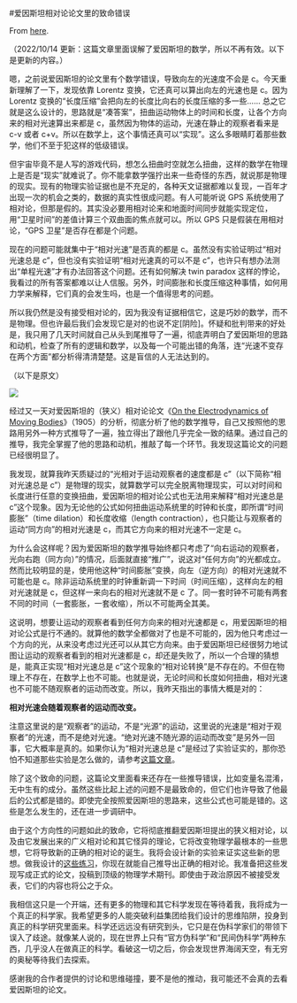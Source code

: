 #爱因斯坦相对论论文里的致命错误

From [here](https://yinwang1.substack.com/p/16d).

（2022/10/14 更新：这篇文章里面误解了爱因斯坦的数学，所以不再有效。以下是更新的内容。）

嗯，之前说爱因斯坦的论文里有个数学错误，导致向左的光速度不会是 c。今天重新理解了一下，发现依靠 Lorentz 变换，它还真可以算出向左的光速也是 c。因为 Lorentz 变换的“长度压缩”会把向左的长度比向右的长度压缩的多一些…… 总之它就是这么设计的，思路就是“凑答案”，扭曲运动物体上的时间和长度，让各个方向来的相对光速算出来都是 c，虽然因为物体的运动，光速在静止的观察者看来是 c-v 或者 c+v。所以在数学上，这个事情还真可以“实现”。这么多眼睛盯着那些数学，他们不至于犯这样的低级错误。

但宇宙毕竟不是人写的游戏代码，想怎么扭曲时空就怎么扭曲，这样的数学在物理上是否是“现实”就难说了。你不能拿数学强拧出来一些奇怪的东西，就说那是物理的现实。现有的物理实验证据也是不充足的，各种天文证据都难以复现，一百年才出现一次的机会之类的，数据的真实性很成问题。有人可能听说 GPS 系统使用了相对论，但那是假的。其实没必要用相对论来和地面时间同步就能实现定位，用“卫星时间”的差值计算三个双曲面的焦点就可以。所以 GPS 只是假装在用相对论，“GPS 卫星”是否存在都是个问题。

现在的问题可能就集中于“相对光速”是否真的都是 c。虽然没有实验证明过“相对光速总是 c”，但也没有实验证明“相对光速真的可以不是 c”，也许只有想办法测出“单程光速”才有办法回答这个问题。还有如何解决 twin paradox 这样的悖论，我看过的所有答案都难以让人信服。另外，时间膨胀和长度压缩这种事情，如何用力学来解释，它们真的会发生吗，也是一个值得思考的问题。

所以我仍然是没有接受相对论的，因为我没有证据相信它，这是巧妙的数学，而不是物理。但也许最后我们会发现它是对的也说不定[阴险]。怀疑和批判带来的好处是，我只用了几天时间就自己从头到尾推导了一遍，彻底弄明白了爱因斯坦的思路和动机，检查了所有的逻辑和数学，以及每一个可能出错的角落，连“光速不变存在两个方面”都分析得清清楚楚。这是盲信的人无法达到的。

（以下是原文）

![](https://substackcdn.com/image/fetch/w_1456,c_limit,f_auto,q_auto:good,fl_progressive:steep/https%3A%2F%2Fbucketeer-e05bbc84-baa3-437e-9518-adb32be77984.s3.amazonaws.com%2Fpublic%2Fimages%2F401970a2-6766-421e-b5e8-969fd82d35ed_1288x966.jpeg)

<figcaption class="image-caption"></figcaption>

<span>经过又一天对爱因斯坦的（狭义）相对论论文《</span>[On the Electrodynamics of Moving Bodies](https://www.physics.umd.edu/courses/Phys606/spring_2011/einstein_electrodynamics_of_moving_bodies.pdf)<span>》（1905）的分析，彻底分析了他的数学推导，自己又按照他的思路用另外一种方式推导了一遍，独立得出了跟他几乎完全一致的结果。通过自己的推导，我完全掌握了他的思路和动机，推敲了每一个环节。我发现这篇论文的问题已经很明显了。</span>

我发现，就算我昨天质疑过的“光相对于运动观察者的速度都是 c”（以下简称“相对光速总是 c”）是物理的现实，就算数学可以完全脱离物理现实，可以对时间和长度进行任意的变换扭曲，爱因斯坦的相对论公式也无法用来解释“相对光速总是 c”这个现象。因为无论他的公式如何扭曲运动系统里的时钟和长度，即所谓“时间膨胀”（time dilation）和长度收缩（length contraction），也只能让与观察者的运动“同方向”的相对光速是 c，而其它方向来的相对光速不一定是 c。

为什么会这样呢？因为爱因斯坦的数学推导始终都只考虑了“向右运动的观察者，光向右跑（同方向）”的情况，后面就直接“推广”，说这对“任何方向”的光都成立。然而比较明显的是，使用他这种“时间膨胀”变换，向左（逆方向）的相对光速就不可能也是 c。除非运动系统里的时钟重新调一下时间（时间压缩），这样向左的相对光速就是 c，但这样一来向右的相对光速就不是 c 了。同一套时钟不可能有两套不同的时间（一套膨胀，一套收缩），所以不可能两全其美。

这说明，想要让运动的观察者看到任何方向来的相对光速都是 c，用爱因斯坦的相对论公式是行不通的。就算他的数学全都做对了也是不可能的，因为他只考虑过一个方向的光，从来没考虑过光还可以从其它方向来。由于爱因斯坦已经很努力地试图让运动的观察者看到的相对光速都是 c，却还是失败了，所以一个合理的猜想是，能真正实现“相对光速总是 c”这个现象的“相对论转换”是不存在的。不但在物理上不存在，在数学上也不可能。也就是说，无论时间和长度如何扭曲，相对光速也不可能不随观察者的运动而改变。所以，我昨天指出的事情大概是对的：

**相对光速会随着观察者的运动而改变。**

<span>注意这里说的是“观察者”的运动，不是“光源”的运动，这里说的光速是“相对于观察者”的光速，而不是绝对光速。“绝对光速不随光源的运动而改变”是另外一回事，它大概率是真的。如果你认为“相对光速总是 c”是经过了实验证实的，那你恐怕不知道那些实验是怎么做的，请参考</span>[这篇文章](https://yinwang0.substack.com/p/9db)<span>。</span>

除了这个致命的问题，这篇论文里面看来还存在一些推导错误，比如变量名混淆，无中生有的成分。虽然这些比起上述的问题不是最致命的，但它们也许导致了他最后的公式都是错的。即使完全按照爱因斯坦的思路来，这些公式也可能是错的。这些是怎么发生的，还在进一步调研中。

<span>由于这个方向性的问题如此的致命，它将彻底推翻爱因斯坦提出的狭义相对论，以及由它发展出来的广义相对论和其它怪异的理论，它将改变物理学最根本的一些思想，它将导致新的正确的相对论的诞生。我将会设计新的实验来证实这些新的思想。做我设计的</span>[这些练习](http://www.yinwang.org/blog-cn/2022/10/09/relativity)<span>，你现在就能自己推导出正确的相对论。我准备把这些发现写成正式的论文，投稿到顶级的物理学术期刊。即使由于政治原因不被接受发表，它们的内容也将公之于众。</span>

我相信这只是一个开端，还有更多的物理和其它科学发现在等待着我，我将成为一个真正的科学家。我希望更多的人能突破利益集团给我们设计的思维陷阱，投身到真正的科学研究里面来。科学还远远没有研究到头，它只是在伪科学家们的带领下误入了歧途。就像某人说的，现在世界上只有“官方伪科学”和“民间伪科学”两种东西，几乎没人在做真正的科学。看破这一切之后，你会发现世界海阔天空，有无穷的奥秘等待我们去探索。

感谢我的合作者提供的讨论和思维碰撞，要不是他的推动，我可能还不会真的去看爱因斯坦的论文。
